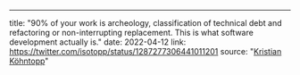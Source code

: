 ---
title: "90% of your work is archeology, classification of technical debt and refactoring or non-interrupting replacement. This is what software development actually is."
date: 2022-04-12
link: https://twitter.com/isotopp/status/1287277306441011201
source: "[Kristian Köhntopp](https://twitter.com/isotopp/status/1287277306441011201)"